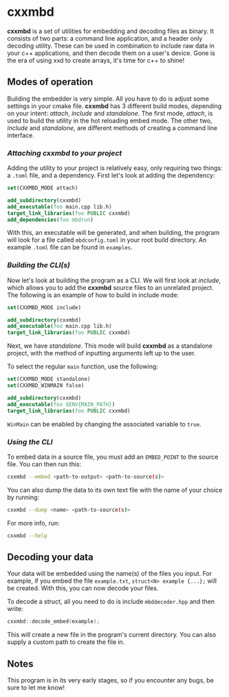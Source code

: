 # cxxmbd

**cxxmbd** is a set of utilities for embedding and decoding files as binary. 
It consists of two parts: a command line application, and a header only decoding utility. 
These can be used in combination to include raw data in your c++ applications, and then decode them on a user's device. 
Gone is the era of using xxd to create arrays, it's time for c++ to shine!

## Modes of operation

Building the embedder is very simple. All you have to do is adjust some settings in your cmake file.
**cxxmbd** has 3 different build modes, depending on your intent: *attach*, *include* and *standalone*.
The first mode, *attach*, is used to build the utility in the hot reloading embed mode.
The other two, *include* and *standalone*, are different methods of creating a command line interface.

### *Attaching cxxmbd to your project*

Adding the utility to your project is relatively easy, only requiring two things: a ``.toml`` file,
and a dependency. First let's look at adding the dependency:
```cmake
set(CXXMBD_MODE attach)

add_subdirectory(cxxmbd)
add_executable(foo main.cpp lib.h)
target_link_libraries(foo PUBLIC cxxmbd)
add_dependencies(foo mbdrun)
```
With this, an executable will be generated, and when building, the program will look for a file called
``mbdconfig.toml`` in your root build directory. An example ``.toml`` file can be found in ``examples``.

### *Building the CLI(s)*

Now let's look at building the program as a CLI. We will first look at *include*, 
which allows you to add the **cxxmbd** source files to an unrelated project. 
The following is an example of how to build in include mode:
```cmake
set(CXXMBD_MODE include)

add_subdirectory(cxxmbd)
add_executable(foo main.cpp lib.h)
target_link_libraries(foo PUBLIC cxxmbd)
```

Next, we have *standalone*. This mode will build **cxxmbd** as a standalone project, with the method of inputting
arguments left up to the user.

To select the regular ``main`` function, use the following:
```cmake
set(CXXMBD_MODE standalone)
set(CXXMBD_WINMAIN false)

add_subdirectory(cxxmbd)
add_executable(foo $ENV{MAIN_PATH})
target_link_libraries(foo PUBLIC cxxmbd)
```
``WinMain`` can be enabled by changing the associated variable to ``true``.

### *Using the CLI*

To embed data in a source file, you must add an ``EMBED_POINT`` to the source file. You can then run this:
```bash
cxxmbd --embed <path-to-output> <path-to-source(s)>
```
You can also dump the data to its own text file with the name of your choice by running:
```bash
cxxmbd --dump <name> <path-to-source(s)>
```
For more info, run:
```bash
cxxmbd --help
```

## Decoding your data

Your data will be embedded using the name(s) of the files you input. For example, if you embed the file ``example.txt``, 
``struct<N> example {...};`` will be created. With this, you can now decode your files.

To decode a struct, all you need to do is include ``mbddecoder.hpp`` and then write:
```cpp
cxxmbd::decode_embed(example);
```
This will create a new file in the program's current directory. You can also supply a custom path to create the file in.

## Notes

This program is in its very early stages, so if you encounter any bugs, be sure to let me know!

